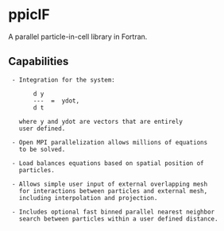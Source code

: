 # ppiclF
A parallel particle-in-cell library in Fortran.

## Capabilities
     - Integration for the system:
           
           d y
           ---  =  ydot, 
           d t
           
       where y and ydot are vectors that are entirely
       user defined.
       
     - Open MPI parallelization allows millions of equations
       to be solved.
       
     - Load balances equations based on spatial position of
       particles.
       
     - Allows simple user input of external overlapping mesh
       for interactions between particles and external mesh,
       including interpolation and projection.
       
     - Includes optional fast binned parallel nearest neighbor
       search between particles within a user defined distance.
